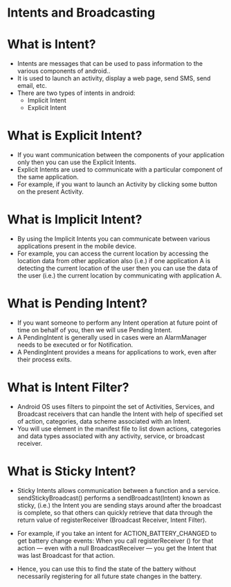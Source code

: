 # Intents and Broadcasting

# What is Intent?

- Intents are messages that can be used to pass information to the various components of android.. 
- It is used to launch an activity, display a web page, send SMS, send email, etc. 
- There are two types of intents in android:
  - Implicit Intent
  - Explicit Intent
  
# What is Explicit Intent?

- If you want communication between the components of your application only then you can use the Explicit Intents.
- Explicit Intents are used to communicate with a particular component of the same application.
- For example, if you want to launch an Activity by clicking some button on the present Activity.

# What is Implicit Intent?

- By using the Implicit Intents you can communicate between various applications present in the mobile device. 
-	For example, you can access the current location by accessing the location data from other application also 
  (i.e.) if one application A is detecting the current location of the user then you can use the data of the user 
  (i.e.) the current location by communicating with application A.
  
# What is	Pending Intent? 
- If you want someone to perform any Intent operation at future point of time on behalf of you, then we will use Pending Intent.
-	A PendingIntent is generally used in cases were an AlarmManager needs to be executed or for Notification. 
- A PendingIntent provides a means for applications to work, even after their process exits.

# What is Intent Filter? 
- Android OS uses filters to pinpoint the set of Activities, Services, and Broadcast receivers that can handle the Intent with help of specified set of action, categories, data scheme associated with an Intent. 
-	You will use <intent-filter> element in the manifest file to list down actions, categories and data types associated with any activity, service, or broadcast receiver.
  
  
#	What is Sticky Intent?
- Sticky Intents allows communication between a function and a service. sendStickyBroadcast() performs a sendBroadcast(Intent) known as sticky, 
  (i.e.) the Intent you are sending stays around after the broadcast is complete, so that others can quickly retrieve that data through the return value of registerReceiver       (Broadcast Receiver, Intent Filter). 

- For example, if you take an intent for ACTION_BATTERY_CHANGED to get battery change events: When you call registerReceiver () for that action — even with a null                 BroadcastReceiver — you get the Intent that was last Broadcast for that action. 
- Hence, you can use this to find the state of the battery without necessarily registering for all future state changes in the battery.
